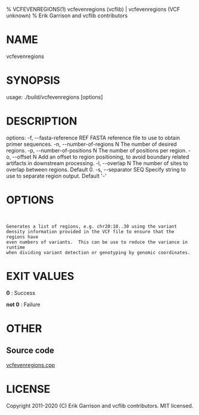 % VCFEVENREGIONS(1) vcfevenregions (vcflib) | vcfevenregions (VCF unknown)
% Erik Garrison and vcflib contributors

# NAME

vcfevenregions

# SYNOPSIS

usage: ./build/vcfevenregions [options] <vcf file>

# DESCRIPTION

options: -f, --fasta-reference REF FASTA reference file to use to obtain primer sequences. -n, --number-of-regions N The number of desired regions. -p, --number-of-positions N The number of positions per region. -o, --offset N Add an offset to region positioning, to avoid boundary related artifacts in downstream processing. -l, --overlap N The number of sites to overlap between regions. Default 0. -s, --separator SEQ Specify string to use to separate region output. Default '-'

# OPTIONS

```


Generates a list of regions, e.g. chr20:10..30 using the variant
density information provided in the VCF file to ensure that the regions have
even numbers of variants.  This can be use to reduce the variance in runtime
when dividing variant detection or genotyping by genomic coordinates.

```

# EXIT VALUES

**0**
: Success

**not 0**
: Failure

# OTHER

## Source code

[vcfevenregions.cpp](https://github.com/vcflib/vcflib/blob/master/src/vcfevenregions.cpp)

# LICENSE

Copyright 2011-2020 (C) Erik Garrison and vcflib contributors. MIT licensed.

<!--
  Created with ./scripts/bin2md.rb scripts/bin2md-template.erb
-->
